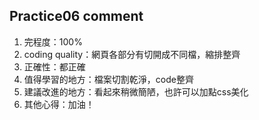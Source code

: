 
## Practice06 comment
1. 完程度：100%
2. coding quality：網頁各部分有切開成不同檔，縮排整齊
4. 正確性：都正確
5. 值得學習的地方：檔案切割乾淨，code整齊
7. 建議改進的地方：看起來稍微簡陋，也許可以加點css美化
8. 其他心得：加油！
